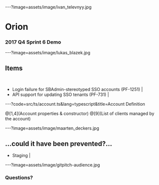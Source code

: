 ---?image=assets/image/ivan_televnyy.jpg

# Orion

### 2017 Q4 Sprint 6 Demo

---?image=assets/image/lukas_blazek.jpg

## Items

<br>

- Login failure for SBAdmin-stereotyped SSO accounts (PF-1251) |
- API support for updating SSO tenants (PF-731) |

---?code=src/ts/account.ts&lang=typescript&title=Account Definition

@[1,4](Account properties & constructor)
@[9](List of clients managed by the account)

---?image=assets/image/maarten_deckers.jpg

## ...could it have been prevented?...

- Staging | 

---?image=assets/image/gitpitch-audience.jpg


### Questions?

<br>


